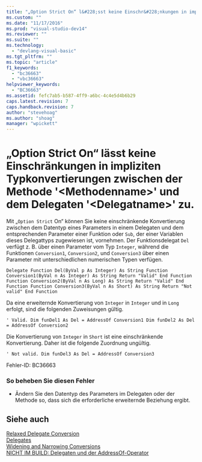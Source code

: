 ```yaml
---
title: "„Option Strict On“ l&#228;sst keine Einschr&#228;nkungen in impliziten Typkonvertierungen zwischen der Methode &#39;&lt;Methodenname&gt;&#39; und dem Delegaten &#39;&lt;Delegatname&gt;&#39; zu. | Microsoft Docs"
ms.custom: ""
ms.date: "11/17/2016"
ms.prod: "visual-studio-dev14"
ms.reviewer: ""
ms.suite: ""
ms.technology: 
  - "devlang-visual-basic"
ms.tgt_pltfrm: ""
ms.topic: "article"
f1_keywords: 
  - "bc36663"
  - "vbc36663"
helpviewer_keywords: 
  - "BC36663"
ms.assetid: fefc7ab5-b587-4ff9-a6bc-4c4e5d4b6b29
caps.latest.revision: 7
caps.handback.revision: 7
author: "stevehoag"
ms.author: "shoag"
manager: "wpickett"
---
```

# „Option Strict On“ l&#228;sst keine Einschr&#228;nkungen in impliziten Typkonvertierungen zwischen der Methode &#39;&lt;Methodenname&gt;&#39; und dem Delegaten &#39;&lt;Delegatname&gt;&#39; zu.
Mit „`Option Strict` On“ können Sie keine einschränkende Konvertierung zwischen dem Datentyp eines Parameters in einem Delegaten und dem entsprechenden Parameter einer Funktion oder `Sub`, der einer Variablen dieses Delegattyps zugewiesen ist, vornehmen. Der Funktionsdelegat `Del` verfügt z. B. über einen Parameter vom Typ `Integer`, während die Funktionen `Conversion1`, `Conversion2`, und `Conversion3` über einen Parameter mit unterschiedlichen numerischen Typen verfügen.  
  
```vb#  
Delegate Function Del(ByVal p As Integer) As String Function Conversion1(ByVal n As Integer) As String Return "Valid" End Function Function Conversion2(ByVal n As Long) As String Return "Valid" End Function Function Conversion3(ByVal n As Short) As String Return "Not valid" End Function  
```  
  
 Da eine erweiternde Konvertierung von `Integer` in `Integer` und in `Long` erfolgt, sind die folgenden Zuweisungen gültig.  
  
```vb#  
' Valid. Dim funDel1 As Del = AddressOf Conversion1 Dim funDel2 As Del = AddressOf Conversion2  
```  
  
 Die Konvertierung von `Integer` in `Short` ist eine einschränkende Konvertierung. Daher ist die folgende Zuordnung ungültig.  
  
```vb#  
' Not valid. Dim funDel3 As Del = AddressOf Conversion3  
```  
  
 Fehler\-ID: BC36663  
  
### So beheben Sie diesen Fehler  
  
-   Ändern Sie den Datentyp des Parameters im Delegaten oder der Methode so, dass sich die erforderliche erweiternde Beziehung ergibt.  
  
## Siehe auch  
 [Relaxed Delegate Conversion](../../visual-basic/programming-guide/language-features/delegates/relaxed-delegate-conversion.md)   
 [Delegates](../../visual-basic/programming-guide/language-features/delegates/delegates.md)   
 [Widening and Narrowing Conversions](../../visual-basic/programming-guide/language-features/data-types/widening-and-narrowing-conversions.md)   
 [NICHT IM BUILD: Delegaten und der AddressOf\-Operator](http://msdn.microsoft.com/de-de/7b2ed932-8598-4355-b2f7-5cedb23ee86f)